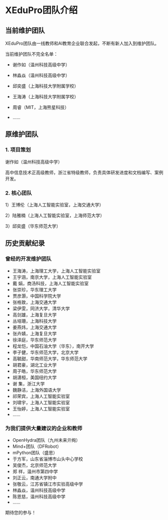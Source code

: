 # XEduPro团队介绍

## 当前维护团队

XEduPro团队由一线教师和AI教育企业联合发起，不断有新人加入到维护团队。

当前维护团队不完全名单：

- 谢作如（温州科技高级中学）

- 林淼焱（温州科技高级中学）

- 邱奕盛（上海科技大学附属学校）

- 王海涛（上海科技大学附属学校）

- 周睿（MIT，上海熊星科技）

- ……


## 原维护团队

### 1. 项目策划

谢作如（温州科技高级中学）

高中信息技术正高级教师，浙江省特级教师，负责具体研发进度和文档编写、案例开发。 

### 2. 核心团队

1）王博伦（上海人工智能实验室，上海交通大学）

2）陆雅楠（上海人工智能实验室，上海师范大学）

3）邱奕盛（华东师范大学）



## 历史贡献纪录

### 曾经的开发维护团队



- 王海涛，上海理工大学，上海人工智能实验室
- 王宇涵，南京大学，上海人工智能实验室
- 戴  娟，商汤科技，上海人工智能实验室
- 张崇珍，华东理工大学
- 贾彦灏，中国科学院大学
- 张格致，上海交通大学
- 梁伊雯，同济大学，清华大学
- 高剑雄，上海复旦大学
- 丛培珊，上海科技大学
- 姜燕炜，上海交通大学
- 张卉婧，上海复旦大学
- 徐泽庭，华东师范大学
- 程龙恺，中国石油大学（华东），南开大学
- 李子健，华东师范大学，北京大学
- 高毓甜，华南师范大学，华东师范大学
- 胡君豪，湖北工业大学
- 周子皓，华东师范大学
- 胡潇桓，美国纽约大学
- 谢  集，浙江大学
- 魏静洁，上海外国语大学
- 祁荣宾，上海人工智能实验室
- 刘啸宇，上海人工智能实验室
- 王怡婷，上海人工智能实验室
- …… 

### 为我们提供大量建议的企业和教师

- OpenHydra团队（九州未来亓绚）
- Mind+团队（DFRobot）
- mPython团队（盛思）
- 于方军，山东省淄博市山头中心学校
- 吴俊杰，北京师范大学
- 郑  祥，温州市第四中学
- 刘正云，南通大学附中
- 张敬云，江苏省镇江市实验高级中学
- 林淼焱，温州科技高级中学
- 陈恩慈，温州科技高级中学
- …… 

期待您的参与！
